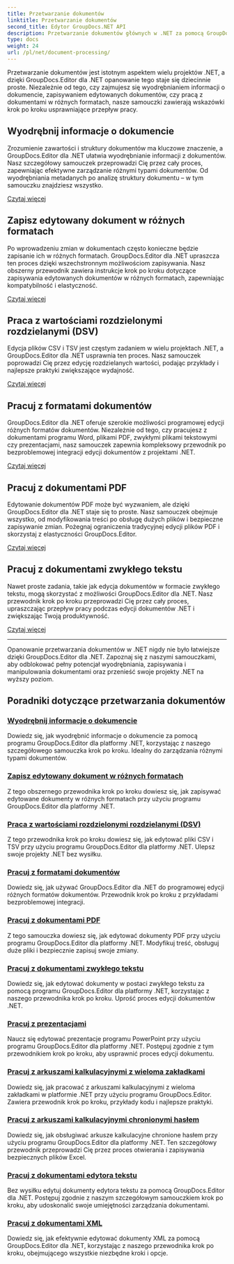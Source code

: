 ```yaml
---
title: Przetwarzanie dokumentów
linktitle: Przetwarzanie dokumentów
second_title: Edytor GroupDocs.NET API
description: Przetwarzanie dokumentów głównych w .NET za pomocą GroupDocs.Editor. Naucz się wyodrębniać informacje, zapisywać je w różnych formatach i bez wysiłku pracować z różnymi typami dokumentów.
type: docs
weight: 24
url: /pl/net/document-processing/
---
```


Przetwarzanie dokumentów jest istotnym aspektem wielu projektów .NET, a dzięki GroupDocs.Editor dla .NET opanowanie tego staje się dziecinnie proste. Niezależnie od tego, czy zajmujesz się wyodrębnianiem informacji o dokumencie, zapisywaniem edytowanych dokumentów, czy pracą z dokumentami w różnych formatach, nasze samouczki zawierają wskazówki krok po kroku usprawniające przepływ pracy.

## Wyodrębnij informacje o dokumencie

Zrozumienie zawartości i struktury dokumentów ma kluczowe znaczenie, a GroupDocs.Editor dla .NET ułatwia wyodrębnianie informacji z dokumentów. Nasz szczegółowy samouczek przeprowadzi Cię przez cały proces, zapewniając efektywne zarządzanie różnymi typami dokumentów. Od wyodrębniania metadanych po analizę struktury dokumentu – w tym samouczku znajdziesz wszystko.

[Czytaj więcej](./extract-document-info/)

## Zapisz edytowany dokument w różnych formatach

Po wprowadzeniu zmian w dokumentach często konieczne będzie zapisanie ich w różnych formatach. GroupDocs.Editor dla .NET upraszcza ten proces dzięki wszechstronnym możliwościom zapisywania. Nasz obszerny przewodnik zawiera instrukcje krok po kroku dotyczące zapisywania edytowanych dokumentów w różnych formatach, zapewniając kompatybilność i elastyczność.

[Czytaj więcej](./save-edited-document-various-formats/)

## Praca z wartościami rozdzielonymi rozdzielanymi (DSV)

Edycja plików CSV i TSV jest częstym zadaniem w wielu projektach .NET, a GroupDocs.Editor dla .NET usprawnia ten proces. Nasz samouczek poprowadzi Cię przez edycję rozdzielanych wartości, podając przykłady i najlepsze praktyki zwiększające wydajność.

[Czytaj więcej](./work-dsv/)

## Pracuj z formatami dokumentów

GroupDocs.Editor dla .NET oferuje szerokie możliwości programowej edycji różnych formatów dokumentów. Niezależnie od tego, czy pracujesz z dokumentami programu Word, plikami PDF, zwykłymi plikami tekstowymi czy prezentacjami, nasz samouczek zapewnia kompleksowy przewodnik po bezproblemowej integracji edycji dokumentów z projektami .NET.

[Czytaj więcej](./work-document-formats/)

## Pracuj z dokumentami PDF

Edytowanie dokumentów PDF może być wyzwaniem, ale dzięki GroupDocs.Editor dla .NET staje się to proste. Nasz samouczek obejmuje wszystko, od modyfikowania treści po obsługę dużych plików i bezpieczne zapisywanie zmian. Pożegnaj ograniczenia tradycyjnej edycji plików PDF i skorzystaj z elastyczności GroupDocs.Editor.

[Czytaj więcej](./work-pdf-documents/)

## Pracuj z dokumentami zwykłego tekstu

Nawet proste zadania, takie jak edycja dokumentów w formacie zwykłego tekstu, mogą skorzystać z możliwości GroupDocs.Editor dla .NET. Nasz przewodnik krok po kroku przeprowadzi Cię przez cały proces, upraszczając przepływ pracy podczas edycji dokumentów .NET i zwiększając Twoją produktywność.

[Czytaj więcej](./work-plain-text-documents/)

---

Opanowanie przetwarzania dokumentów w .NET nigdy nie było łatwiejsze dzięki GroupDocs.Editor dla .NET. Zapoznaj się z naszymi samouczkami, aby odblokować pełny potencjał wyodrębniania, zapisywania i manipulowania dokumentami oraz przenieść swoje projekty .NET na wyższy poziom.
## Poradniki dotyczące przetwarzania dokumentów
### [Wyodrębnij informacje o dokumencie](./extract-document-info/)
Dowiedz się, jak wyodrębnić informacje o dokumencie za pomocą programu GroupDocs.Editor dla platformy .NET, korzystając z naszego szczegółowego samouczka krok po kroku. Idealny do zarządzania różnymi typami dokumentów.
### [Zapisz edytowany dokument w różnych formatach](./save-edited-document-various-formats/)
Z tego obszernego przewodnika krok po kroku dowiesz się, jak zapisywać edytowane dokumenty w różnych formatach przy użyciu programu GroupDocs.Editor dla platformy .NET.
### [Praca z wartościami rozdzielonymi rozdzielanymi (DSV)](./work-dsv/)
Z tego przewodnika krok po kroku dowiesz się, jak edytować pliki CSV i TSV przy użyciu programu GroupDocs.Editor dla platformy .NET. Ulepsz swoje projekty .NET bez wysiłku.
### [Pracuj z formatami dokumentów](./work-document-formats/)
Dowiedz się, jak używać GroupDocs.Editor dla .NET do programowej edycji różnych formatów dokumentów. Przewodnik krok po kroku z przykładami bezproblemowej integracji.
### [Pracuj z dokumentami PDF](./work-pdf-documents/)
Z tego samouczka dowiesz się, jak edytować dokumenty PDF przy użyciu programu GroupDocs.Editor dla platformy .NET. Modyfikuj treść, obsługuj duże pliki i bezpiecznie zapisuj swoje zmiany.
### [Pracuj z dokumentami zwykłego tekstu](./work-plain-text-documents/)
Dowiedz się, jak edytować dokumenty w postaci zwykłego tekstu za pomocą programu GroupDocs.Editor dla platformy .NET, korzystając z naszego przewodnika krok po kroku. Uprość proces edycji dokumentów .NET.
### [Pracuj z prezentacjami](./work-presentations/)
Naucz się edytować prezentacje programu PowerPoint przy użyciu programu GroupDocs.Editor dla platformy .NET. Postępuj zgodnie z tym przewodnikiem krok po kroku, aby usprawnić proces edycji dokumentu.
### [Pracuj z arkuszami kalkulacyjnymi z wieloma zakładkami](./work-multi-tab-spreadsheets/)
Dowiedz się, jak pracować z arkuszami kalkulacyjnymi z wieloma zakładkami w platformie .NET przy użyciu programu GroupDocs.Editor. Zawiera przewodnik krok po kroku, przykłady kodu i najlepsze praktyki.
### [Pracuj z arkuszami kalkulacyjnymi chronionymi hasłem](./work-password-protected-spreadsheets/)
Dowiedz się, jak obsługiwać arkusze kalkulacyjne chronione hasłem przy użyciu programu GroupDocs.Editor dla platformy .NET. Ten szczegółowy przewodnik przeprowadzi Cię przez proces otwierania i zapisywania bezpiecznych plików Excel.
### [Pracuj z dokumentami edytora tekstu](./work-word-processing-documents/)
Bez wysiłku edytuj dokumenty edytora tekstu za pomocą GroupDocs.Editor dla .NET. Postępuj zgodnie z naszym szczegółowym samouczkiem krok po kroku, aby udoskonalić swoje umiejętności zarządzania dokumentami.
### [Pracuj z dokumentami XML](./work-xml-documents/)
Dowiedz się, jak efektywnie edytować dokumenty XML za pomocą GroupDocs.Editor dla .NET, korzystając z naszego przewodnika krok po kroku, obejmującego wszystkie niezbędne kroki i opcje.